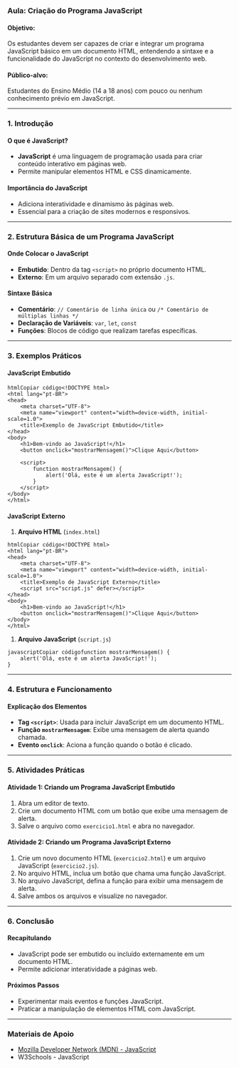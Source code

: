 ### Aula: Criação do Programa JavaScript

#### Objetivo:

Os estudantes devem ser capazes de criar e integrar um programa JavaScript básico em um documento HTML, entendendo a sintaxe e a funcionalidade do JavaScript no contexto do desenvolvimento web.

#### Público-alvo:

Estudantes do Ensino Médio (14 a 18 anos) com pouco ou nenhum conhecimento prévio em JavaScript.

------

### 1. Introdução

#### O que é JavaScript?

- **JavaScript** é uma linguagem de programação usada para criar conteúdo interativo em páginas web.
- Permite manipular elementos HTML e CSS dinamicamente.

#### Importância do JavaScript

- Adiciona interatividade e dinamismo às páginas web.
- Essencial para a criação de sites modernos e responsivos.

------

### 2. Estrutura Básica de um Programa JavaScript

#### Onde Colocar o JavaScript

- **Embutido**: Dentro da tag `<script>` no próprio documento HTML.
- **Externo**: Em um arquivo separado com extensão `.js`.

#### Sintaxe Básica

- **Comentário**: `// Comentário de linha única` ou `/* Comentário de múltiplas linhas */`
- **Declaração de Variáveis**: `var`, `let`, `const`
- **Funções**: Blocos de código que realizam tarefas específicas.

------

### 3. Exemplos Práticos

#### JavaScript Embutido

```
htmlCopiar código<!DOCTYPE html>
<html lang="pt-BR">
<head>
    <meta charset="UTF-8">
    <meta name="viewport" content="width=device-width, initial-scale=1.0">
    <title>Exemplo de JavaScript Embutido</title>
</head>
<body>
    <h1>Bem-vindo ao JavaScript!</h1>
    <button onclick="mostrarMensagem()">Clique Aqui</button>

    <script>
        function mostrarMensagem() {
            alert('Olá, este é um alerta JavaScript!');
        }
    </script>
</body>
</html>
```

#### JavaScript Externo

1. **Arquivo HTML** (`index.html`)

```
htmlCopiar código<!DOCTYPE html>
<html lang="pt-BR">
<head>
    <meta charset="UTF-8">
    <meta name="viewport" content="width=device-width, initial-scale=1.0">
    <title>Exemplo de JavaScript Externo</title>
    <script src="script.js" defer></script>
</head>
<body>
    <h1>Bem-vindo ao JavaScript!</h1>
    <button onclick="mostrarMensagem()">Clique Aqui</button>
</body>
</html>
```

1. **Arquivo JavaScript** (`script.js`)

```
javascriptCopiar códigofunction mostrarMensagem() {
    alert('Olá, este é um alerta JavaScript!');
}
```

------

### 4. Estrutura e Funcionamento

#### Explicação dos Elementos

- **Tag `<script>`**: Usada para incluir JavaScript em um documento HTML.
- **Função `mostrarMensagem`**: Exibe uma mensagem de alerta quando chamada.
- **Evento `onclick`**: Aciona a função quando o botão é clicado.

------

### 5. Atividades Práticas

#### Atividade 1: Criando um Programa JavaScript Embutido

1. Abra um editor de texto.
2. Crie um documento HTML com um botão que exibe uma mensagem de alerta.
3. Salve o arquivo como `exercicio1.html` e abra no navegador.

#### Atividade 2: Criando um Programa JavaScript Externo

1. Crie um novo documento HTML (`exercicio2.html`) e um arquivo JavaScript (`exercicio2.js`).
2. No arquivo HTML, inclua um botão que chama uma função JavaScript.
3. No arquivo JavaScript, defina a função para exibir uma mensagem de alerta.
4. Salve ambos os arquivos e visualize no navegador.

------

### 6. Conclusão

#### Recapitulando

- JavaScript pode ser embutido ou incluído externamente em um documento HTML.
- Permite adicionar interatividade a páginas web.

#### Próximos Passos

- Experimentar mais eventos e funções JavaScript.
- Praticar a manipulação de elementos HTML com JavaScript.

------

### Materiais de Apoio

- [Mozilla Developer Network (MDN) - JavaScript](https://developer.mozilla.org/pt-BR/docs/Web/JavaScript)
- W3Schools - JavaScript